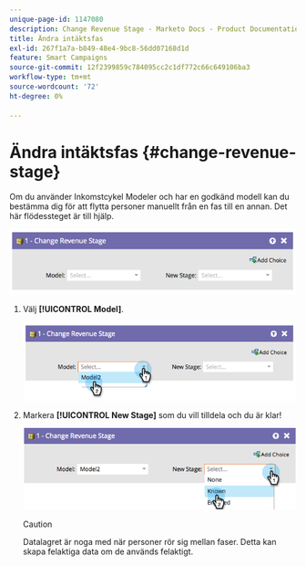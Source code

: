 ```yaml
---
unique-page-id: 1147080
description: Change Revenue Stage - Marketo Docs - Product Documentation
title: Ändra intäktsfas
exl-id: 267f1a7a-b849-48e4-9bc8-56dd07168d1d
feature: Smart Campaigns
source-git-commit: 12f2399859c784095cc2c1df772c66c649106ba3
workflow-type: tm+mt
source-wordcount: '72'
ht-degree: 0%

---
```


# Ändra intäktsfas {#change-revenue-stage}

Om du använder Inkomstcykel Modeler och har en godkänd modell kan du bestämma dig för att flytta personer manuellt från en fas till en annan. Det här flödessteget är till hjälp.

![](assets/change-revenue-stage-1.png)

1. Välj **[!UICONTROL Model]**.

   ![](assets/change-revenue-stage-2.png)

1. Markera **[!UICONTROL New Stage]** som du vill tilldela och du är klar!

   ![](assets/change-revenue-stage-3.png)

   >[!CAUTION]
   >
   >Datalagret är noga med när personer rör sig mellan faser. Detta kan skapa felaktiga data om de används felaktigt.

